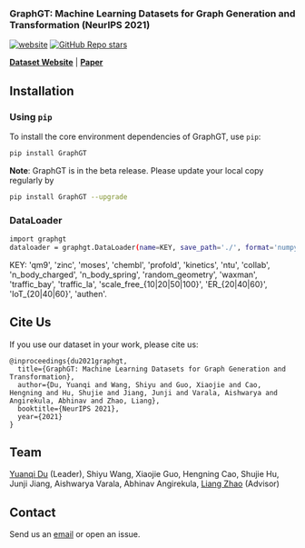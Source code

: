 ### GraphGT: Machine Learning Datasets for Graph Generation and Transformation (NeurIPS 2021)

[![website](https://img.shields.io/badge/website-live-brightgreen)](https://graphgt.github.io/)
[![GitHub Repo stars](https://img.shields.io/github/stars/yuanqidu/GraphGT)](https://github.com/yuanqidu/GraphGT/stargazers)

[**Dataset Website**](https://graphgt.github.io/) | [**Paper**](http://cs.emory.edu/~lzhao41/materials/papers/GraphGT.pdf)

## Installation

### Using `pip`

To install the core environment dependencies of GraphGT, use `pip`:

```bash
pip install GraphGT
```

**Note**: GraphGT is in the beta release. Please update your local copy regularly by

```bash
pip install GraphGT --upgrade
```

### DataLoader

```bash
import graphgt 
dataloader = graphgt.DataLoader(name=KEY, save_path='./', format='numpy')
```

KEY: 'qm9', 'zinc', 'moses', 'chembl', 'profold', 'kinetics', 'ntu', 'collab', 'n_body_charged', 'n_body_spring', 'random_geometry', 'waxman', 'traffic_bay', 'traffic_la', 'scale_free_{10|20|50|100}', 'ER_{20|40|60}', 'IoT_{20|40|60}', 'authen'.

## Cite Us

If you use our dataset in your work, please cite us:

```
@inproceedings{du2021graphgt,
  title={GraphGT: Machine Learning Datasets for Graph Generation and Transformation},
  author={Du, Yuanqi and Wang, Shiyu and Guo, Xiaojie and Cao, Hengning and Hu, Shujie and Jiang, Junji and Varala, Aishwarya and Angirekula, Abhinav and Zhao, Liang},
  booktitle={NeurIPS 2021},
  year={2021}
}
```

## Team
[Yuanqi Du](https://yuanqidu.github.io/) (Leader), Shiyu Wang, Xiaojie Guo, Hengning Cao, Shujie Hu, Junji Jiang, Aishwarya Varala, Abhinav Angirekula, [Liang Zhao](http://cs.emory.edu/~lzhao41/) (Advisor)

## Contact
Send us an [email](mailto:ydu6@gmu.edu) or open an issue.
